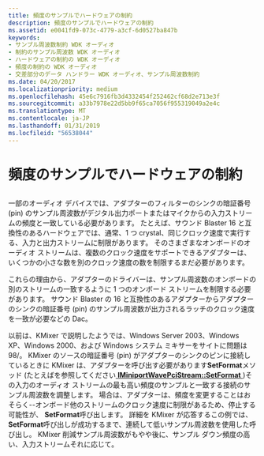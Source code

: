 ```yaml
---
title: 頻度のサンプルでハードウェアの制約
description: 頻度のサンプルでハードウェアの制約
ms.assetid: e0041fd9-073c-4779-a3cf-6d0527ba847b
keywords:
- サンプル周波数制約 WDK オーディオ
- 制約のサンプル周波数 WDK オーディオ
- ハードウェアの制約の WDK オーディオ
- 頻度の制約の WDK オーディオ
- 交差部分のデータ ハンドラー WDK オーディオ、サンプル周波数制約
ms.date: 04/20/2017
ms.localizationpriority: medium
ms.openlocfilehash: 45e6c7916fb3d4332454f252462cf68d2e713e3f
ms.sourcegitcommit: a33b7978e22d5bb9f65ca7056f955319049a2e4c
ms.translationtype: MT
ms.contentlocale: ja-JP
ms.lasthandoff: 01/31/2019
ms.locfileid: "56538044"
---
```

# <a name="hardware-constraints-on-sample-frequency"></a>頻度のサンプルでハードウェアの制約


## <span id="hardware_constraints_on_sample_frequency"></span><span id="HARDWARE_CONSTRAINTS_ON_SAMPLE_FREQUENCY"></span>


一部のオーディオ デバイスでは、アダプターのフィルターのシンクの暗証番号 (pin) のサンプル周波数がデジタル出力ポートまたはマイクからの入力ストリームの頻度と一致している必要があります。 たとえば、サウンド Blaster 16 と互換性のあるハードウェアでは、通常、1 つ crystal、同じクロック速度で実行する、入力と出力ストリームに制限があります。 そのさまざまなオンボードのオーディオ ストリームは、複数のクロック速度をサポートできるアダプターは、いくつかの小さな数を別のクロック速度の数を制限するまだ必要があります。

これらの理由から、アダプターのドライバーは、サンプル周波数のオンボードの別のストリームの一致するように 1 つのオンボード ストリームを制限する必要があります。 サウンド Blaster の 16 と互換性のあるアダプターからアダプターのシンクの暗証番号 (pin) のサンプル周波数が出力されるラッチのクロック速度を一致が必要などの Dac。

以前は、KMixer で説明したようでは、Windows Server 2003、Windows XP、Windows 2000、および Windows システム ミキサーをサイトに問題は 98/。 KMixer のソースの暗証番号 (pin) がアダプターのシンクのピンに接続しているときに KMixer は、アダプターを呼び出す必要があります**SetFormat**メソッド (たとえばを参照してください[ **IMiniportWavePciStream::SetFormat** ](https://msdn.microsoft.com/library/windows/hardware/ff536732))その入力のオーディオ ストリームの最も高い頻度のサンプルと一致する接続のサンプル周波数を調整します。 場合は、アダプターは、頻度を変更することはおそらく--オンボード他のストリームのクロック速度に制限があるため、停止する可能性が、 **SetFormat**呼び出します。 詳細を KMixer が応答するこの例では、 **SetFormat**呼び出しが成功するまで、連続して低いサンプル周波数を使用した呼び出し。 KMixer 削減サンプル周波数がもやや後に、サンプル ダウン頻度の高い、入力ストリームそれに応じて。

 

 




